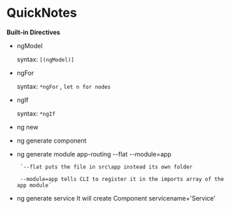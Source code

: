 # QuickNotes

**Built-in Directives**

* ngModel 

  syntax: `[(ngModel)]`

* ngFor

  syntax: `*ngFor` , `let n for nodes`
  
* ngIf

  syntax: `*ngIf`
  
 * ng new <project-name>

 * ng generate component <componentname>
 
 * ng generate  module app-routing --flat --module=app
 
		`--flat puts the file in src\app instead its own folder
		
		--module=app tells CLI to register it in the imports array of the app module`
		
 * ng generate service <servicename>
		It will create Component servicename+'Service'
		